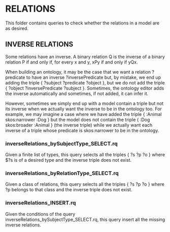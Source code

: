 # RELATIONS
This folder contains queries to check whether the relations in a model are as desired.

## INVERSE RELATIONS

Some relations have an inverse. A binary relation Q is the inverse of a binary relation P if and only if, for every x and y, xPy if and only if yQx.

When building an ontology, it may be the case that we want a relation ?predicate to have an inverse ?inversePredicate but, by mistake, we end up adding the triple { ?subject ?predicate ?object }, but we do not add the triple { ?object ?inversePredicate ?subject }. Sometimes, the ontology editor adds the inverse automatically and sometimes, if not added, it can infer it.

However, sometimes we simply end up with a model contain a triple but not its inverse when we actually want the inverse to be in the ontology too. For example, we may imagine a case where we have added the triple { :Animal skos:narrower :Dog } but the model does not contain the triple { :Dog skos:broader :Animal } (the inverse triple) while we actually want each inverse of a triple whose predicate is skos:narrower to be in the ontology.

### inverseRelations_bySubjectType_SELECT.rq
Given a finite list of types, this query selects all the triples { ?s ?p ?o } where $?s is of a desired type and the inverse triple does not exist.

### inverseRelations_byRelationType_SELECT.rq
Given a class of relations, this query selects all the triples { ?s ?p ?o } where ?p belongs to that class and the inverse triple does not exist.

### inverseRelations_INSERT.rq
Given the conditions of the query inverseRelations_bySubjectType_SELECT.rq, this query insert all the missing inverse relations.

